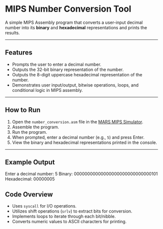 # MIPS Number Conversion Tool

A simple MIPS Assembly program that converts a user-input decimal number into its **binary** and **hexadecimal** representations and prints the results.

---

## Features

- Prompts the user to enter a decimal number.
- Outputs the 32-bit binary representation of the number.
- Outputs the 8-digit uppercase hexadecimal representation of the number.
- Demonstrates user input/output, bitwise operations, loops, and conditional logic in MIPS assembly.

---

## How to Run

1. Open the `number_conversion.asm` file in the [MARS MIPS Simulator](http://courses.missouristate.edu/KenVollmar/MARS/).
2. Assemble the program.
3. Run the program.
4. When prompted, enter a decimal number (e.g., `5`) and press Enter.
5. View the binary and hexadecimal representations printed in the console.

---

## Example Output

Enter a decimal number: 5
Binary: 00000000000000000000000000000101
Hexadecimal: 00000005

## Code Overview

- Uses `syscall` for I/O operations.
- Utilizes shift operations (`srlv`) to extract bits for conversion.
- Implements loops to iterate through each bit/nibble.
- Converts numeric values to ASCII characters for printing.